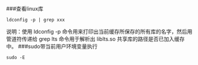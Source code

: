 ###查看linux库
```
ldconfig -p | grep xxx
``` 
说明：使用 ldconfig -p 命令用来打印出当前缓存所保存的所有库的名字，然后用管道符传递给 grep lts 命令用于解析出 
liblts.so 共享库的路径是否已加入缓存中。
###sudo带当前用户环境变量执行
```
sudo -E
```
